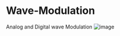 # Wave-Modulation
Analog and Digital wave Modulation
![image](https://github.com/daivik-hirpara/Wave-Modulation/assets/122077395/32809786-648e-484c-8a12-4b341a16e200)

